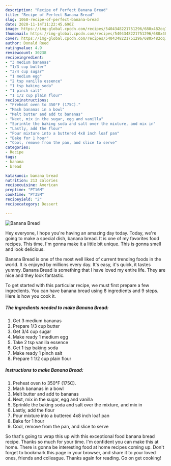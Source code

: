 ```yaml
---
description: "Recipe of Perfect Banana Bread"
title: "Recipe of Perfect Banana Bread"
slug: 1068-recipe-of-perfect-banana-bread
date: 2020-11-14T11:22:45.696Z
image: https://img-global.cpcdn.com/recipes/5404348221751296/680x482cq70/banana-bread-recipe-main-photo.jpg
thumbnail: https://img-global.cpcdn.com/recipes/5404348221751296/680x482cq70/banana-bread-recipe-main-photo.jpg
cover: https://img-global.cpcdn.com/recipes/5404348221751296/680x482cq70/banana-bread-recipe-main-photo.jpg
author: Donald Reed
ratingvalue: 4.9
reviewcount: 30238
recipeingredient:
- "3 medium bananas"
- "1/3 cup butter"
- "3/4 cup sugar"
- "1 medium egg"
- "2 tsp vanilla essence"
- "1 tsp baking soda"
- "1 pinch salt"
- "1 1/2 cup plain flour"
recipeinstructions:
- "Preheat oven to 350°F (175C)."
- "Mash bananas in a bowl"
- "Melt butter and add to bananas"
- "Next, mix in the sugar, egg and vanilla"
- "Sprinkle the baking soda and salt over the mixture, and mix in"
- "Lastly, add the flour"
- "Pour mixture into a buttered 4x8 inch loaf pan"
- "Bake for 1 hour"
- "Cool, remove from the pan, and slice to serve"
categories:
- Recipe
tags:
- banana
- bread

katakunci: banana bread 
nutrition: 213 calories
recipecuisine: American
preptime: "PT16M"
cooktime: "PT35M"
recipeyield: "2"
recipecategory: Dessert

---
```



![Banana Bread](https://img-global.cpcdn.com/recipes/5404348221751296/680x482cq70/banana-bread-recipe-main-photo.jpg)

Hey everyone, I hope you're having an amazing day today. Today, we're going to make a special dish, banana bread. It is one of my favorites food recipes. This time, I'm gonna make it a little bit unique. This is gonna smell and look delicious.



Banana Bread is one of the most well liked of current trending foods in the world. It is enjoyed by millions every day. It's easy, it's quick, it tastes yummy. Banana Bread is something that I have loved my entire life. They are nice and they look fantastic.


To get started with this particular recipe, we must first prepare a few ingredients. You can have banana bread using 8 ingredients and 9 steps. Here is how you cook it.

<!--inarticleads1-->

##### The ingredients needed to make Banana Bread:

1. Get 3 medium bananas
1. Prepare 1/3 cup butter
1. Get 3/4 cup sugar
1. Make ready 1 medium egg
1. Take 2 tsp vanilla essence
1. Get 1 tsp baking soda
1. Make ready 1 pinch salt
1. Prepare 1 1/2 cup plain flour




<!--inarticleads2-->

##### Instructions to make Banana Bread:

1. Preheat oven to 350°F (175C).
1. Mash bananas in a bowl
1. Melt butter and add to bananas
1. Next, mix in the sugar, egg and vanilla
1. Sprinkle the baking soda and salt over the mixture, and mix in
1. Lastly, add the flour
1. Pour mixture into a buttered 4x8 inch loaf pan
1. Bake for 1 hour
1. Cool, remove from the pan, and slice to serve




So that's going to wrap this up with this exceptional food banana bread recipe. Thanks so much for your time. I'm confident you can make this at home. There is gonna be interesting food at home recipes coming up. Don't forget to bookmark this page in your browser, and share it to your loved ones, friends and colleague. Thanks again for reading. Go on get cooking!
